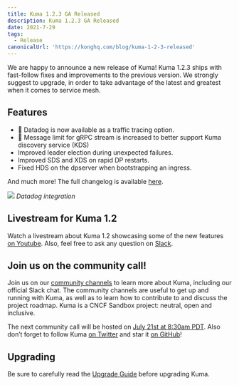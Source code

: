 ```yaml
---
title: Kuma 1.2.3 GA Released 
description: Kuma 1.2.3 GA Released
date: 2021-7-29
tags:
  - Release
canonicalUrl: 'https://konghq.com/blog/kuma-1-2-3-released'
---
```


We are happy to announce a new release of Kuma! Kuma 1.2.3 ships with fast-follow fixes and improvements to the previous version. We strongly suggest to upgrade, in order to take advantage of the latest and greatest when it comes to service mesh.

## Features

* :rocket: Datadog is now available as a traffic tracing option.
* :rocket: Message limit for gRPC stream is increased to better support Kuma discovery service (KDS)
* Improved leader election during unexpected failures.
* Improved SDS and XDS on rapid DP restarts.
* Fixed HDS on the dpserver when bootstrapping an ingress.

And much more! The full changelog is available [here](https://github.com/kumahq/kuma/blob/master/CHANGELOG.md).

![](/images/blog/datadog.png)
_Datadog integration_

## Livestream for Kuma 1.2

Watch a livestream about Kuma 1.2 showcasing some of the new features [on Youtube](https://www.youtube.com/watch?v=d0_OZ0c44mM&ab_channel=Kong). Also, feel free to ask any question on [Slack](https://kuma.io/community/).

## Join us on the community call!

Join us on our [community channels](https://kuma.io/community/) to learn more about Kuma, including our official Slack chat. The community channels are useful to get up and running with Kuma, as well as to learn how to contribute to and discuss the project roadmap. Kuma is a CNCF Sandbox project: neutral, open and inclusive.

The next community call will be hosted on [July 21st at 8:30am PDT](https://kuma.io/community/). Also don’t forget to follow Kuma [on Twitter](https://twitter.com/kumamesh) and star it [on GitHub](https://github.com/kumahq/kuma)!

## Upgrading

Be sure to carefully read the [Upgrade Guide](https://github.com/kumahq/kuma/blob/master/UPGRADE.md) before upgrading Kuma.
